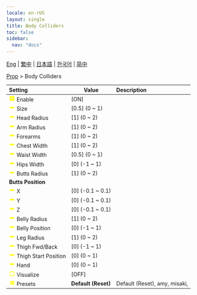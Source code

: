 ```yaml
---
locale: en-rUS
layout: single
title: Body Colliders
toc: false
sidebar:
  nav: "docs"
---
```

[Eng](/dancexr/menu/2025.4/prop/body_colliders) | [繁中](/tw/dancexr/menu/2025.4/prop/body_colliders) | [日本語](/jp/dancexr/menu/2025.4/prop/body_colliders) | [한국어](/kr/dancexr/menu/2025.4/prop/body_colliders) | [简中](/zh/dancexr/menu/2025.4/prop/body_colliders)

[Prop](../menu#Prop) > Body Colliders



| Setting | Value | Description |
| :--- | --- | :--- |
|<nobr> ![check_on icon](/images/icon/ic_check_on.png)  Enable</nobr>| [ON] | 
|<nobr> ![slider icon](/images/icon/ic_slider.png)  Size</nobr>| [0.5] (0 ~ 1) | 
|<nobr> ![slider icon](/images/icon/ic_slider.png)  Head Radius</nobr>| [1] (0 ~ 2) | 
|<nobr> ![slider icon](/images/icon/ic_slider.png)  Arm Radius</nobr>| [1] (0 ~ 2) | 
|<nobr> ![slider icon](/images/icon/ic_slider.png)  Forearms</nobr>| [1] (0 ~ 2) | 
|<nobr> ![slider icon](/images/icon/ic_slider.png)  Chest Width</nobr>| [1] (0 ~ 2) | 
|<nobr> ![slider icon](/images/icon/ic_slider.png)  Waist Width</nobr>| [0.5] (0 ~ 1) | 
|<nobr> ![slider icon](/images/icon/ic_slider.png)  Hips Width</nobr>| [0] (-1 ~ 1) | 
|<nobr> ![slider icon](/images/icon/ic_slider.png)  Butts Radius</nobr>| [1] (0 ~ 2) | 
|<nobr> <b>Butts Position</b></nobr>|| 
|<nobr> ![slider icon](/images/icon/ic_slider.png)  X</nobr>| [0] (-0.1 ~ 0.1) | 
|<nobr> ![slider icon](/images/icon/ic_slider.png)  Y</nobr>| [0] (-0.1 ~ 0.1) | 
|<nobr> ![slider icon](/images/icon/ic_slider.png)  Z</nobr>| [0] (-0.1 ~ 0.1) | 
|<nobr> ![slider icon](/images/icon/ic_slider.png)  Belly Radius</nobr>| [1] (0 ~ 2) | 
|<nobr> ![slider icon](/images/icon/ic_slider.png)  Belly Position</nobr>| [0] (-1 ~ 1) | 
|<nobr> ![slider icon](/images/icon/ic_slider.png)  Leg Radius</nobr>| [1] (0 ~ 2) | 
|<nobr> ![slider icon](/images/icon/ic_slider.png)  Thigh Fwd/Back</nobr>| [0] (-1 ~ 1) | 
|<nobr> ![slider icon](/images/icon/ic_slider.png)  Thigh Start Position</nobr>| [0] (0 ~ 1) | 
|<nobr> ![slider icon](/images/icon/ic_slider.png)  Hand</nobr>| [0] (0 ~ 1) | 
|<nobr> ![check_off icon](/images/icon/ic_check_off.png)  Visualize</nobr>| [OFF] | 
|<nobr> ![list icon](/images/icon/ic_list.png)  Presets</nobr>| **Default (Reset)** | Default (Reset), amy, misaki,  |
